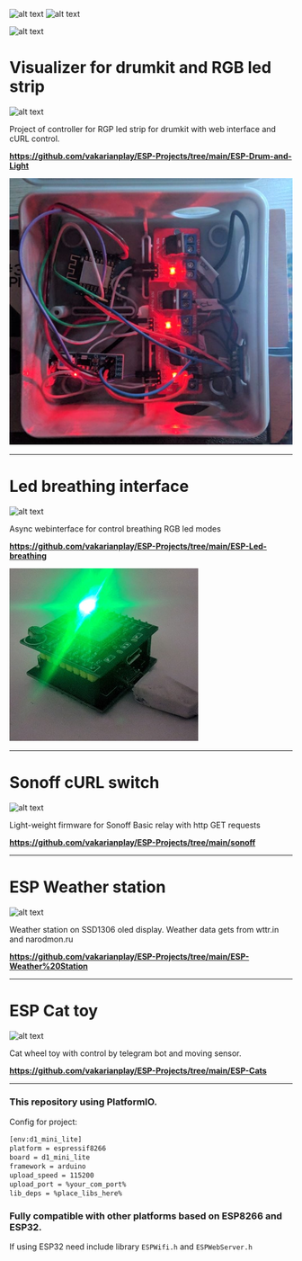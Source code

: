 ![alt text](https://img.shields.io/badge/Chip-ESP8266-blue?style=for-the-badge&logo=Espressif) ![alt text](https://img.shields.io/badge/Chip-ESP32-blue?style=for-the-badge&logo=Espressif)

![alt text](https://img.shields.io/badge/Core-PlatformIO-blue?style=flat-square)


# Visualizer for drumkit and RGB led strip

![alt text](https://img.shields.io/badge/Status-complete-darkgreen?style=for-the-badge&logo=Buddy)

Project of controller for RGP led strip for drumkit with web interface and cURL control.

**https://github.com/vakarianplay/ESP-Projects/tree/main/ESP-Drum-and-Light**

![alt text](https://github.com/vakarianplay/readmepic/blob/main/drum_light.jpg)

***

# Led breathing interface

![alt text](https://img.shields.io/badge/Status-complete-darkgreen?style=for-the-badge&logo=Buddy)

Async webinterface for control breathing RGB led modes

**https://github.com/vakarianplay/ESP-Projects/tree/main/ESP-Led-breathing**

![alt text](https://github.com/vakarianplay/readmepic/blob/main/breath.jpg)

***


# Sonoff cURL switch

![alt text](https://img.shields.io/badge/Status-complete-darkgreen?style=for-the-badge&logo=Buddy)

Light-weight firmware for Sonoff Basic relay with http GET requests

**https://github.com/vakarianplay/ESP-Projects/tree/main/sonoff**

***

# ESP Weather station

![alt text](https://img.shields.io/badge/Status-process-important?style=for-the-badge&logo=Buddy)

Weather station on SSD1306 oled display. Weather data gets from wttr.in and narodmon.ru

**https://github.com/vakarianplay/ESP-Projects/tree/main/ESP-Weather%20Station**

***

# ESP Cat toy

![alt text](https://img.shields.io/badge/Status-process-important?style=for-the-badge&logo=Buddy)

Cat wheel toy with control by telegram bot and moving sensor.

**https://github.com/vakarianplay/ESP-Projects/tree/main/ESP-Cats**

***


### This repository using PlatformIO.

Config for project:
```
[env:d1_mini_lite]
platform = espressif8266
board = d1_mini_lite
framework = arduino
upload_speed = 115200
upload_port = %your_com_port%
lib_deps = %place_libs_here%
```

### Fully compatible with other platforms based on ESP8266 and ESP32.

If using ESP32 need include library `ESPWifi.h` and `ESPWebServer.h`
